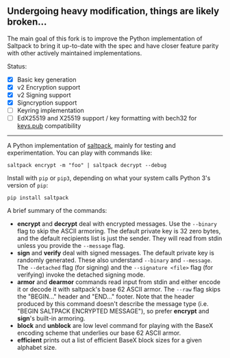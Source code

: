 
## Undergoing heavy modification, things are likely broken...

The main goal of this fork is to improve the Python implementation of Saltpack to bring it up-to-date with the spec and have closer feature parity with other actively maintained implementations.

Status:
  - [x] Basic key generation
  - [x] v2 Encryption support
  - [x] v2 Signing support
  - [x] Signcryption support
  - [ ] Keyring implementation
  - [ ] EdX25519 and X25519 support / key formatting with bech32 for [keys.pub](https://keys.pub/docs/specs/keys.html) compatibility

---
A Python implementation of [saltpack](https://saltpack.org/), mainly for
testing and experimentation. You can play with commands like:

```
saltpack encrypt -m "foo" | saltpack decrypt --debug
```

Install with `pip` or `pip3`, depending on what your system calls Python
3's version of `pip`:

```
pip install saltpack
```

A brief summary of the commands:

- **encrypt** and **decrypt** deal with encrypted messages. Use the
  `--binary` flag to skip the ASCII armoring. The default private key is
  32 zero bytes, and the default recipients list is just the sender.
  They will read from stdin unless you provide the `--message` flag.
- **sign** and **verify** deal with signed messages. The default private
  key is randomly generated. These also understand `--binary` and
  `--message`. The `--detached` flag (for signing) and the `--signature
  <file>` flag (for verifying) invoke the detached signing mode.
- **armor** and **dearmor** commands read input from stdin and either
  encode it or decode it with saltpack's base 62 ASCII armor. The
  `--raw` flag skips the "BEGIN..." header and "END..." footer. Note
  that the header produced by this command doesn't describe the message
  type (i.e. "BEGIN SALTPACK ENCRYPTED MESSAGE"), so prefer **encrypt**
  and **sign**'s built-in armoring.
- **block** and **unblock** are low level command for playing with the
  BaseX encoding scheme that underlies our base 62 ASCII armor.
- **efficient** prints out a list of efficient BaseX block sizes for a
  given alphabet size.

